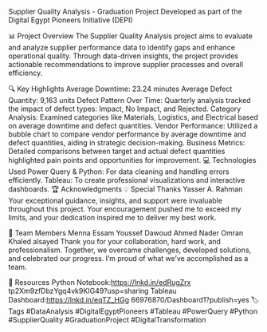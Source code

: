 Supplier Quality Analysis - Graduation Project
Developed as part of the Digital Egypt Pioneers Initiative (DEPI)

📊 Project Overview
The Supplier Quality Analysis project aims to evaluate and analyze supplier performance data to identify gaps and enhance operational quality. Through data-driven insights, the project provides actionable recommendations to improve supplier processes and overall efficiency.

🔍 Key Highlights
Average Downtime: 23.24 minutes
Average Defect Quantity: 9,163 units
Defect Pattern Over Time:
Quarterly analysis tracked the impact of defect types: Impact, No Impact, and Rejected.
Category Analysis:
Examined categories like Materials, Logistics, and Electrical based on average downtime and defect quantities.
Vendor Performance:
Utilized a bubble chart to compare vendor performance by average downtime and defect quantities, aiding in strategic decision-making.
Business Metrics:
Detailed comparisons between target and actual defect quantities highlighted pain points and opportunities for improvement.
💻 Technologies Used
Power Query & Python:
For data cleaning and handling errors efficiently.
Tableau:
To create professional visualizations and interactive dashboards.
🏆 Acknowledgments
💡 Special Thanks
Yasser A. Rahman
Your exceptional guidance, insights, and support were invaluable throughout this project. Your encouragement pushed me to exceed my limits, and your dedication inspired me to deliver my best work.

🤝 Team Members
Menna Essam
Youssef Dawoud
Ahmed Nader
Omran Khaled alsayed
Thank you for your collaboration, hard work, and professionalism. Together, we overcame challenges, developed solutions, and celebrated our progress. I’m proud of what we’ve accomplished as a team.

🔗 Resources
Python Notebook:https://lnkd.in/edRugZrx tp2Xm9zfDbzYgq4vk9KIG49?usp=sharing
Tableau Dashboard:https://lnkd.in/eqTZ_HGg 66976870/Dashboard1?publish=yes
🏷️ Tags
#DataAnalysis #DigitalEgyptPioneers #Tableau #PowerQuery #Python #SupplierQuality #GraduationProject #DigitalTransformation

